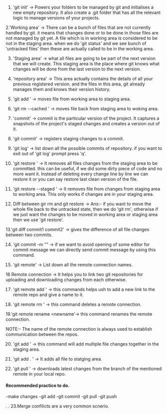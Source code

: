 1. 'git init' -> Powers your folders to be managed by git and initialises a new empty repository. It also create a .git folder that has all the relevant logic to manage versions of your projects.


2.'Working area' -> There can be a bunch of files that are not currently handled by git. it means that changes done or to be done in those files are not managed by git yet. A file which is in working area is considered to be not in the staging area. when we do 'git status' and we see bunch of 'untracked files' then these are actually called to be in the working area.


3. 'Staging area' -> what all files are going to be part of the next version that we will create. This staging area is the place where git knows what changes will be done from the last version to the next version.


4. 'repository area' -> This area actually contains the details of all your previous registered version. and the files in this area, git already manages them and knows their version history.


5. 'git add <file>' -> moves file from working area to staging area.

6. 'git rm --cached <file>' -> moves file back from staging area to woking area.

7. 'commit' -> commit is the particular version of the project. It captures a snapshots of  the project's staged changes and creates a version out of it.

8. 'git commit' -> registers staging changes to a commit.

9. 'git log' -> list down all the possible commits of repository. if you want to exit out of 'git log' prompt press 'q'.

10. 'git restore <files>' -> It removes all files changes from the staging area to be committed. this can be useful, if we did some dirty piece of code and no more want it. Instead of deleting every change line by line we can restore it or you can say restore last clean version of the file.

11. 'git restore --staged <file>' -> It removes file from changes from staging area to working area. This only works if changes are in your staging area.

12. Diff between gir rm and git restore ->
Ans:- if you want to move the whole file back to the untracked  state, then we do 'git rm', otherwise if we just want the changes to be moved in working area or staging area then we use 'git restore'.

13.'git diff commit1 commit2' -> gives the difference of all file changes between two commits.

14. 'git commit -m "<your commit message>" -> if we want to avoid opening of some editor for commit message we can directly send commit message by using this command.

15. 'git remote' -> List down all the remote connection names.

16 Remote connection -> It helps you to link two git repositories for uploading and downloading changes from each otherwise.

17. 'git remote add <name of remote> <link of the remote>' -> this commands helps ush to add a new link to the remote repo and give a name to it.

18. 'git remote rm <name of remote>' -> this command deletes a remote connection.

19.'git remote rename <oldname> <newname'-> this command renames the remote connection.

NOTE:- The name of the remote connection is always used to establish communication between the repos.

20. 'git add <file1> <file2> <file3>' -> this command will add multiple file changes together in the staging area.

21. 'git add . ' -> It adds all file to statging area.

22. 'git pull <remote name> <branch name>' -> downloads latest changes from the branch of the mentioned remote in your local repo.

#### Recommended practice to do.

-make changes
-git add <file>
-git commit
-git pull
-git push

.
.
23.Merge confilicts are a very common scnerio.
